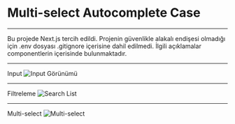 # Multi-select Autocomplete Case

***
Bu projede Next.js tercih edildi.
Projenin güvenlikle alakalı endişesi olmadığı için .env dosyası .gitignore içerisine dahil edilmedi.
İlgili açıklamalar componentlerin içerisinde bulunmaktadır.
***
Input
![Input Görünümü]('/public/img1.png')
***
Filtreleme
![Search List]('/public/img2.png')
***
Multi-select
![Multi-select]('/public/img3.png')




